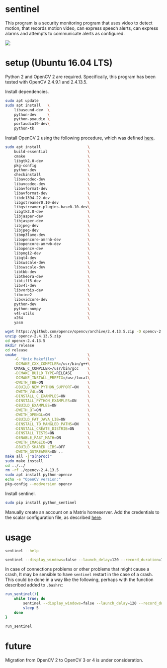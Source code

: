 # sentinel

This program is a security monitoring program that uses video to detect motion, that records motion video, can express speech alerts, can express alarms and attempts to communicate alerts as configured.

![](https://raw.githubusercontent.com/wdbm/sentinel/master/media/motion_detection.gif)

# setup (Ubuntu 16.04 LTS)

Python 2 and OpenCV 2 are required. Specifically, this program has been tested with OpenCV 2.4.9.1 and 2.4.13.5.

Install dependencies.

```Bash
sudo apt update
sudo apt install   \
    libasound-dev  \
    python-dev     \
    python-pyaudio \
    portaudio19-dev\
    python-tk
```

Install OpenCV 2 using the following procedure, which was defined [here](https://gist.github.com/arthurbeggs/06df46af94af7f261513934e56103b30).

```Bash
sudo apt install                     \
    build-essential                  \
    cmake                            \
    libgtk2.0-dev                    \
    pkg-config                       \
    python-dev                       \
    checkinstall                     \
    libavcodec-dev                   \
    libavcodec-dev                   \
    libavformat-dev                  \
    libavformat-dev                  \
    libdc1394-22-dev                 \
    libgstreamer0.10-dev             \
    libgstreamer-plugins-base0.10-dev\
    libgtk2.0-dev                    \
    libjasper-dev                    \
    libjasper-dev                    \
    libjpeg-dev                      \
    libjpeg-dev                      \
    libmp3lame-dev                   \
    libopencore-amrnb-dev            \
    libopencore-amrwb-dev            \
    libopencv-dev                    \
    libpng12-dev                     \
    libqt4-dev                       \
    libswscale-dev                   \
    libswscale-dev                   \
    libtbb-dev                       \
    libtheora-dev                    \
    libtiff5-dev                     \
    libv4l-dev                       \
    libvorbis-dev                    \
    libxine2                         \
    libxvidcore-dev                  \
    python-dev                       \
    python-numpy                     \
    v4l-utils                        \
    x264                             \
    yasm
```

```Bash
wget https://github.com/opencv/opencv/archive/2.4.13.5.zip -O opencv-2.4.13.5.zip
unzip opencv-2.4.13.5.zip
cd opencv-2.4.13.5
mkdir release
cd release
cmake                                \
    -G "Unix Makefiles"              \
    -DCMAKE_CXX_COMPILER=/usr/bin/g++\
    CMAKE_C_COMPILER=/usr/bin/gcc    \
    -DCMAKE_BUILD_TYPE=RELEASE       \
    -DCMAKE_INSTALL_PREFIX=/usr/local\
    -DWITH_TBB=ON                    \
    -DBUILD_NEW_PYTHON_SUPPORT=ON    \
    -DWITH_V4L=ON                    \
    -DINSTALL_C_EXAMPLES=ON          \
    -DINSTALL_PYTHON_EXAMPLES=ON     \
    -DBUILD_EXAMPLES=ON              \
    -DWITH_QT=ON                     \
    -DWITH_OPENGL=ON                 \
    -DBUILD_FAT_JAVA_LIB=ON          \
    -DINSTALL_TO_MANGLED_PATHS=ON    \
    -DINSTALL_CREATE_DISTRIB=ON      \
    -DINSTALL_TESTS=ON               \
    -DENABLE_FAST_MATH=ON            \
    -DWITH_IMAGEIO=ON                \
    -DBUILD_SHARED_LIBS=OFF          \
    -DWITH_GSTREAMER=ON ..
make all -j"$(nproc)"
sudo make install
cd ../../
rm -rf ./opencv-2.4.13.5
sudo apt install python-opencv
echo -e "OpenCV version:"
pkg-config --modversion opencv
```

Install sentinel.

```Bash
sudo pip install python_sentinel
```

Manually create an account on a Matrix homeserver. Add the credentials to the scalar configuration file, as described [here](https://github.com/wdbm/scalar).

# usage

```Bash
sentinel --help
```

```Bash
sentinel --display_windows=false --launch_delay=120 --record_duration=15 --message=true
```

In case of connections problems or other problems that might cause a crash, It may be sensible to have `sentinel` restart in the case of a crash. This could be done in a way like the following, perhaps with the function described added to `.bashrc`:

```Bash
run_sentinel(){
    while true; do
        sentinel --display_windows=false --launch_delay=120 --record_duration=15 --message=true
        sleep 5
    done
}

run_sentinel
```

# future

Migration from OpenCV 2 to OpenCV 3 or 4 is under consideration.
